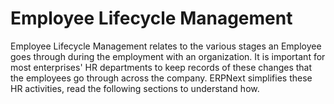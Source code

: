 <!-- add-breadcrumbs -->
# Employee Lifecycle Management
Employee Lifecycle Management relates to the various stages an Employee goes through during the employment with an organization. It is important for most enterprises' HR departments to keep records of these changes that the employees go through across the company. ERPNext simplifies these HR activities, read the following sections to understand how.
